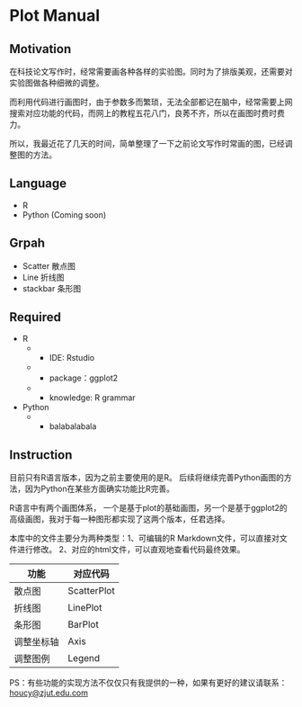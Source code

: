 # Plot Manual

## Motivation

在科技论文写作时，经常需要画各种各样的实验图。同时为了排版美观，还需要对实验图做各种细微的调整。

而利用代码进行画图时，由于参数多而繁琐，无法全部都记在脑中，经常需要上网搜索对应功能的代码，而网上的教程五花八门，良莠不齐，所以在画图时费时费力。



所以，我最近花了几天的时间，简单整理了一下之前论文写作时常画的图，已经调整图的方法。

## Language

* R
* Python (Coming soon)

## Grpah

* Scatter 散点图
* Line 折线图
* stackbar 条形图

## Required

* R
  * * IDE: Rstudio
  * * package：ggplot2
  * * knowledge: R grammar
* Python
  * * balabalabala

## Instruction

目前只有R语言版本，因为之前主要使用的是R。 后续将继续完善Python画图的方法，因为Python在某些方面确实功能比R完善。



R语言中有两个画图体系， 一个是基于plot的基础画图，另一个是基于ggplot2的高级画图，我对于每一种图形都实现了这两个版本，任君选择。



本库中的文件主要分为两种类型：1、可编辑的R Markdown文件，可以直接对文件进行修改。 2、对应的html文件，可以直观地查看代码最终效果。 ​	

| 功能       | 对应代码    |
| ---------- | ----------- |
| 散点图     | ScatterPlot |
| 折线图     | LinePlot    |
| 条形图     | BarPlot     |
| 调整坐标轴 | Axis        |
| 调整图例   | Legend      |



PS：有些功能的实现方法不仅仅只有我提供的一种，如果有更好的建议请联系： houcy@zjut.edu.com



